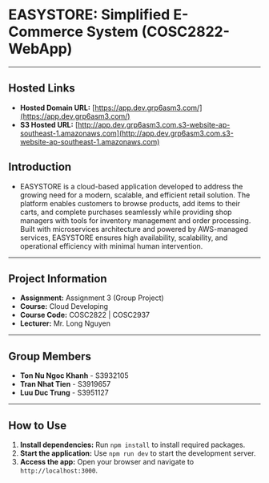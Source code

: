 # EASYSTORE: Simplified E-Commerce System (COSC2822-WebApp)
---
## Hosted Links
- **Hosted Domain URL:** [https://app.dev.grp6asm3.com/](https://app.dev.grp6asm3.com/)  
- **S3 Hosted URL:** [http://app.dev.grp6asm3.com.s3-website-ap-southeast-1.amazonaws.com](http://app.dev.grp6asm3.com.s3-website-ap-southeast-1.amazonaws.com)

## Introduction
- EASYSTORE is a cloud-based application developed to address the growing need for a modern, scalable, and efficient retail solution. The platform enables customers to browse products, add items to their carts, and complete purchases seamlessly while providing shop managers with tools for inventory management and order processing. Built with microservices architecture and powered by AWS-managed services, EASYSTORE ensures high availability, scalability, and operational efficiency with minimal human intervention.
---

## Project Information
- **Assignment:** Assignment 3 (Group Project)  
- **Course:** Cloud Developing  
- **Course Code:** COSC2822 | COSC2937  
- **Lecturer:** Mr. Long Nguyen  

---

## Group Members
- **Ton Nu Ngoc Khanh** - S3932105  
- **Tran Nhat Tien** - S3919657  
- **Luu Duc Trung** - S3951127  


---

## How to Use
1. **Install dependencies:** Run `npm install` to install required packages.  
2. **Start the application:** Use `npm run dev` to start the development server.  
3. **Access the app:** Open your browser and navigate to `http://localhost:3000`.  

